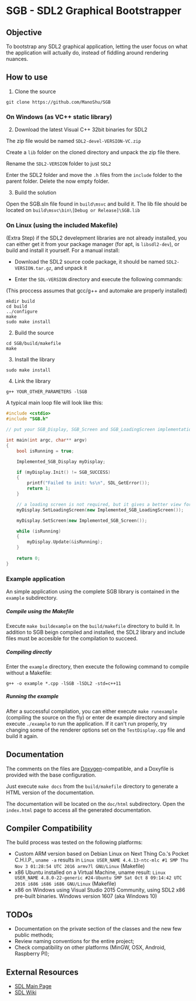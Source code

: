 # SGB - SDL2 Graphical Bootstrapper

## Objective

To bootstrap any SDL2 graphical application, letting the user focus on what the application will actually do, instead of fiddling around rendering nuances.

## How to use

1) Clone the source

```
git clone https://github.com/ManoShu/SGB
```

### On Windows (as VC++ static library)

2) Download the latest Visual C++ 32bit binaries for SDL2

The zip file would be named `SDL2-devel-VERSION-VC.zip`

Create a `lib` folder on the cloned directory and unpack the zip file there.

Rename the `SDL2-VERSION` folder to just `SDL2`

Enter the SDL2 folder and move the `.h` files from the `include` folder to the parent folder.
Delete the now empty folder.

3) Build the solution

Open the SGB.sln file found in `build\msvc` and build it.
The lib file should be located on `build\msvc\bin\[Debug or Release]\SGB.lib`

### On Linux (using the included Makefile)

(Extra Step) if the SDL2 develepment libraries are not already installed,
you can either get it from your package manager (for apt, is `libsdl2-dev`),
or build and install it yourself. For a manual install:

* Download the SDL2 source code package, it should be named `SDL2-VERSION.tar.gz`, and unpack it

* Enter the `SDL-VERSION` directory and execute the following commands:

(This proccess assumes that gcc/g++ and automake are properly installed)

```
mkdir build
cd build
../configure
make
sudo make install
```

2) Build the source

```
cd SGB/build/makefile
make
```

3) Install the library

```
sudo make install
```

4) Link the library

```
g++ YOUR_OTHER_PARAMETERS -lSGB
```

A typical main loop file will look like this:

```C++
#include <cstdio>
#include "SGB.h"

// put your SGB_Display, SGB_Screen and SGB_LoadingScreen implementation includes here

int main(int argc, char** argv)
{
	bool isRunning = true;

	Implemented_SGB_Display myDisplay;

	if (myDisplay.Init() != SGB_SUCCESS)
	{
		printf("Failed to init: %s\n", SDL_GetError());
		return 1;
	}

	// a loading screen is not required, but it gives a better view for the end user
	myDisplay.SetLoadingScreen(new Implemented_SGB_LoadingScreen());

	myDisplay.SetScreen(new Implemented_SGB_Screen());

	while (isRunning)
	{
		myDisplay.Update(&isRunning);
	}
	
	return 0;
}
```

### Example application

An simple application using the complete SGB library is 
contained in the `example` subdirectory.

##### Compile using the Makefile

Execute `make buildexample` on the `build/makefile` directory to build it. 
In addition to SGB beign compiled and installed, the SDL2 library and include files must be accesible 
for the compilation to succeed.

##### Compiling directly

Enter the `example` directory, then execute the following command to compile without a Makefile:

`g++ -o example *.cpp -lSGB -lSDL2 -std=c++11 `

##### Running the example

After a successful compilation, you can either execute `make runexample` (compiling the source on the fly) or 
enter de example directory and simple execute `./example` to run the application.
If it can't run properly, try changing some of the renderer options 
set on the `TestDisplay.cpp` file and build it again.

## Documentation

The comments on the files are [Doxygen](http://www.stack.nl/~dimitri/doxygen/download.html)-compatible, and a Doxyfile is provided with the base configuration.

Just execute `make docs` from the `build/makefile` directory to generate a HTML version of the documentation.

The documentation will be located on the `doc/html` subdirectory. 
Open the `index.html` page to access all the generated documentation.

## Compiler Compatibility

The build process was tested on the following platforms:

* Custom ARM version based on Debian Linux on Next Thing Co.'s Pocket C.H.I.P., `uname -a` results in `Linux USER_NAME 4.4.13-ntc-mlc #1 SMP Thu Nov 3 01:28:54 UTC 2016 armv7l GNU/Linux` (Makefile)
* x86 Ubuntu installed on a Virtual Machine, uname result: `Linux USER_NAME 4.8.0-22-generic #24-Ubuntu SMP Sat Oct 8 09:14:42 UTC 2016 i686 i686 i686 GNU/Linux` (Makefile)
* x86 on Windows using Visual Studio 2015 Community, using SDL2 x86 pre-built binaries. Windows version 1607 (aka Windows 10)

## TODOs

* Documentation on the private section of the classes and the new few public methods;
* Review naming conventions for the entire project;
* Check compatibility on other platforms (MinGW, OSX, Android, Raspberry PI);

## External Resources

* [SDL Main Page](https://libsdl.org/)
* [SDL Wiki](https://wiki.libsdl.org/)
